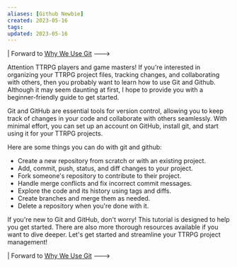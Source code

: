 ```yaml
---
aliases: [Github Newbie]
created: 2023-05-16
tags: 
updated: 2023-05-16
---
```


\| Forward to [Why We Use Git](1-Why-We-Use-Git.md) --->

Attention TTRPG players and game masters! If you're interested in organizing your TTRPG project files, tracking changes, and collaborating with others, then you probably want to learn how to use Git and Github. Although it may seem daunting at first, I hope to provide you with a beginner-friendly guide to get started.

Git and GitHub are essential tools for version control, allowing you to keep track of changes in your code and collaborate with others seamlessly. With minimal effort, you can set up an account on GitHub, install git, and start using it for your TTRPG projects.

Here are some things you can do with git and github:

-   Create a new repository from scratch or with an existing project.
-   Add, commit, push, status, and diff changes to your project.
-   Fork someone's repository to contribute to their project.
-   Handle merge conflicts and fix incorrect commit messages.
-   Explore the code and its history using tags and diffs.
-   Create branches and merge them as needed.
-   Delete a repository when you're done with it.

If you're new to Git and GitHub, don't worry! This tutorial is designed to help you get started. There are also more thorough resources available if you want to dive deeper. Let's get started and streamline your TTRPG project management!

\| Forward to [Why We Use Git](1-Why-We-Use-Git.md) --->
